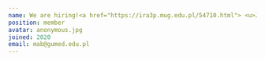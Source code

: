 ```yaml
---
name: We are hiring!<a href="https://ira3p.mug.edu.pl/54710.html"> <u>Joind Us!</u></a>
position: member
avatar: anonymous.jpg
joined: 2020
email: mab@gumed.edu.pl
---
```


